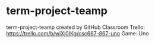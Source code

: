 # term-project-teamp
term-project-teamp created by GitHub Classroom
Trello: https://trello.com/b/wiXj0IKg/csc667-867-uno
Game: Uno
